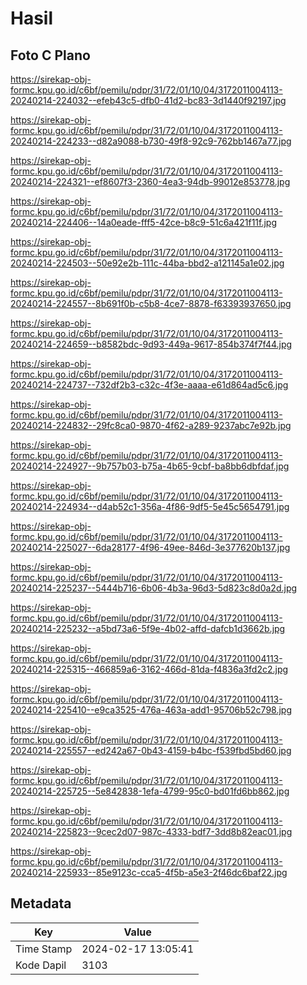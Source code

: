 # Hasil

## Foto C Plano

https://sirekap-obj-formc.kpu.go.id/c6bf/pemilu/pdpr/31/72/01/10/04/3172011004113-20240214-224032--efeb43c5-dfb0-41d2-bc83-3d1440f92197.jpg

https://sirekap-obj-formc.kpu.go.id/c6bf/pemilu/pdpr/31/72/01/10/04/3172011004113-20240214-224233--d82a9088-b730-49f8-92c9-762bb1467a77.jpg

https://sirekap-obj-formc.kpu.go.id/c6bf/pemilu/pdpr/31/72/01/10/04/3172011004113-20240214-224321--ef8607f3-2360-4ea3-94db-99012e853778.jpg

https://sirekap-obj-formc.kpu.go.id/c6bf/pemilu/pdpr/31/72/01/10/04/3172011004113-20240214-224406--14a0eade-fff5-42ce-b8c9-51c6a421f11f.jpg

https://sirekap-obj-formc.kpu.go.id/c6bf/pemilu/pdpr/31/72/01/10/04/3172011004113-20240214-224503--50e92e2b-111c-44ba-bbd2-a121145a1e02.jpg

https://sirekap-obj-formc.kpu.go.id/c6bf/pemilu/pdpr/31/72/01/10/04/3172011004113-20240214-224557--8b691f0b-c5b8-4ce7-8878-f63393937650.jpg

https://sirekap-obj-formc.kpu.go.id/c6bf/pemilu/pdpr/31/72/01/10/04/3172011004113-20240214-224659--b8582bdc-9d93-449a-9617-854b374f7f44.jpg

https://sirekap-obj-formc.kpu.go.id/c6bf/pemilu/pdpr/31/72/01/10/04/3172011004113-20240214-224737--732df2b3-c32c-4f3e-aaaa-e61d864ad5c6.jpg

https://sirekap-obj-formc.kpu.go.id/c6bf/pemilu/pdpr/31/72/01/10/04/3172011004113-20240214-224832--29fc8ca0-9870-4f62-a289-9237abc7e92b.jpg

https://sirekap-obj-formc.kpu.go.id/c6bf/pemilu/pdpr/31/72/01/10/04/3172011004113-20240214-224927--9b757b03-b75a-4b65-9cbf-ba8bb6dbfdaf.jpg

https://sirekap-obj-formc.kpu.go.id/c6bf/pemilu/pdpr/31/72/01/10/04/3172011004113-20240214-224934--d4ab52c1-356a-4f86-9df5-5e45c5654791.jpg

https://sirekap-obj-formc.kpu.go.id/c6bf/pemilu/pdpr/31/72/01/10/04/3172011004113-20240214-225027--6da28177-4f96-49ee-846d-3e377620b137.jpg

https://sirekap-obj-formc.kpu.go.id/c6bf/pemilu/pdpr/31/72/01/10/04/3172011004113-20240214-225237--5444b716-6b06-4b3a-96d3-5d823c8d0a2d.jpg

https://sirekap-obj-formc.kpu.go.id/c6bf/pemilu/pdpr/31/72/01/10/04/3172011004113-20240214-225232--a5bd73a6-5f9e-4b02-affd-dafcb1d3662b.jpg

https://sirekap-obj-formc.kpu.go.id/c6bf/pemilu/pdpr/31/72/01/10/04/3172011004113-20240214-225315--466859a6-3162-466d-81da-f4836a3fd2c2.jpg

https://sirekap-obj-formc.kpu.go.id/c6bf/pemilu/pdpr/31/72/01/10/04/3172011004113-20240214-225410--e9ca3525-476a-463a-add1-95706b52c798.jpg

https://sirekap-obj-formc.kpu.go.id/c6bf/pemilu/pdpr/31/72/01/10/04/3172011004113-20240214-225557--ed242a67-0b43-4159-b4bc-f539fbd5bd60.jpg

https://sirekap-obj-formc.kpu.go.id/c6bf/pemilu/pdpr/31/72/01/10/04/3172011004113-20240214-225725--5e842838-1efa-4799-95c0-bd01fd6bb862.jpg

https://sirekap-obj-formc.kpu.go.id/c6bf/pemilu/pdpr/31/72/01/10/04/3172011004113-20240214-225823--9cec2d07-987c-4333-bdf7-3dd8b82eac01.jpg

https://sirekap-obj-formc.kpu.go.id/c6bf/pemilu/pdpr/31/72/01/10/04/3172011004113-20240214-225933--85e9123c-cca5-4f5b-a5e3-2f46dc6baf22.jpg


## Metadata

| Key        | Value               |
| ---------- | ------------------- |
| Time Stamp | 2024-02-17 13:05:41 |
| Kode Dapil | 3103                |




